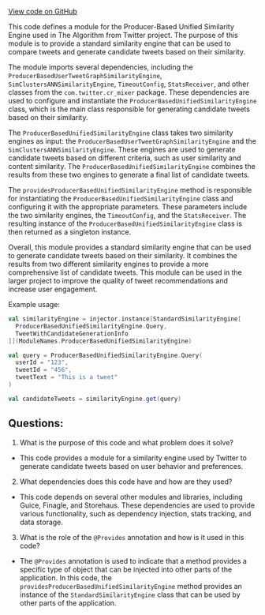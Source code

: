 [View code on GitHub](https://github.com/misbahsy/the-algorithm/cr-mixer/server/src/main/scala/com/twitter/cr_mixer/module/similarity_engine/ProducerBasedUnifiedSimilarityEngineModule.scala)

This code defines a module for the Producer-Based Unified Similarity Engine used in The Algorithm from Twitter project. The purpose of this module is to provide a standard similarity engine that can be used to compare tweets and generate candidate tweets based on their similarity. 

The module imports several dependencies, including the `ProducerBasedUserTweetGraphSimilarityEngine`, `SimClustersANNSimilarityEngine`, `TimeoutConfig`, `StatsReceiver`, and other classes from the `com.twitter.cr_mixer` package. These dependencies are used to configure and instantiate the `ProducerBasedUnifiedSimilarityEngine` class, which is the main class responsible for generating candidate tweets based on their similarity.

The `ProducerBasedUnifiedSimilarityEngine` class takes two similarity engines as input: the `ProducerBasedUserTweetGraphSimilarityEngine` and the `SimClustersANNSimilarityEngine`. These engines are used to generate candidate tweets based on different criteria, such as user similarity and content similarity. The `ProducerBasedUnifiedSimilarityEngine` combines the results from these two engines to generate a final list of candidate tweets.

The `providesProducerBasedUnifiedSimilarityEngine` method is responsible for instantiating the `ProducerBasedUnifiedSimilarityEngine` class and configuring it with the appropriate parameters. These parameters include the two similarity engines, the `TimeoutConfig`, and the `StatsReceiver`. The resulting instance of the `ProducerBasedUnifiedSimilarityEngine` class is then returned as a singleton instance.

Overall, this module provides a standard similarity engine that can be used to generate candidate tweets based on their similarity. It combines the results from two different similarity engines to provide a more comprehensive list of candidate tweets. This module can be used in the larger project to improve the quality of tweet recommendations and increase user engagement. 

Example usage:

```scala
val similarityEngine = injector.instance[StandardSimilarityEngine[
  ProducerBasedUnifiedSimilarityEngine.Query,
  TweetWithCandidateGenerationInfo
]](ModuleNames.ProducerBasedUnifiedSimilarityEngine)

val query = ProducerBasedUnifiedSimilarityEngine.Query(
  userId = "123",
  tweetId = "456",
  tweetText = "This is a tweet"
)

val candidateTweets = similarityEngine.get(query)
```
## Questions: 
 1. What is the purpose of this code and what problem does it solve?
- This code provides a module for a similarity engine used by Twitter to generate candidate tweets based on user behavior and preferences.

2. What dependencies does this code have and how are they used?
- This code depends on several other modules and libraries, including Guice, Finagle, and Storehaus. These dependencies are used to provide various functionality, such as dependency injection, stats tracking, and data storage.

3. What is the role of the `@Provides` annotation and how is it used in this code?
- The `@Provides` annotation is used to indicate that a method provides a specific type of object that can be injected into other parts of the application. In this code, the `providesProducerBasedUnifiedSimilarityEngine` method provides an instance of the `StandardSimilarityEngine` class that can be used by other parts of the application.